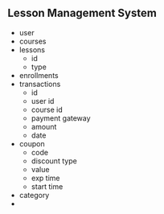 ## Lesson Management System
- user
- courses
- lessons
    - id
    - type
- enrollments
- transactions
    - id
    - user id
    - course id
    - payment gateway
    - amount
    - date
- coupon
    - code
    - discount type
    - value
    - exp time
    - start time
- category
- 